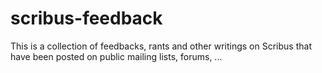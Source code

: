 # scribus-feedback
This is a collection of feedbacks, rants and other writings on Scribus that have been posted on public mailing lists, forums, ...
